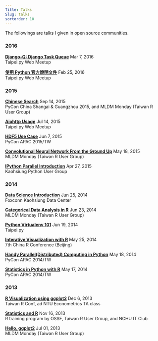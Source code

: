 ```yaml
---
Title: Talks
Slug: talks
sortorder: 10
---
```


The followings are talks I given in open source communities.


### 2016

[**Django-Q: Django Task Queue**](https://blog.liang2.tw/2016Talk-Django-Q/) Mar 7, 2016<br>
Taipei.py Web Meetup

[**使用 Python 官方說明文件**](https://blog.liang2.tw/2016Talk-Pydoc/) Feb 25, 2016<br>
Taipei.py Web Meetup


### 2015

[**Chinese Search**](http://blog.liang2.tw/2015Talk-Chinese-Search) Sep 14, 2015<br>
PyCon China Shangai & Guangzhou 2015, and MLDM Monday (Taiwan R User Group)

[**Aiohttp Usage**](http://blog.liang2.tw/play_aiohttp/) Jul 14, 2015<br>
Taipei.py Web Meetup

[**HDF5 Use Case**](http://blog.liang2.tw/2015Talk-HDF5-Use-Case/) Jun 7, 2015<br>
PyCon APAC 2015/TW

[**Convolutional Neural Network From the Ground Up**](http://blog.liang2.tw/2015Talk-DeepLearn-CNN/) May 18, 2015<br>
MLDM Monday (Taiwan R User Group)

[**IPython Parallel Introduction**](http://blog.liang2.tw/2015Talk-IPython-Parallel/) Apr 27, 2015<br>
Kaohsiung Python User Group


### 2014

[**Data Science Introduction**](http://blog.liang2.tw/2014-FXN-datasci/) Jun 25, 2014<br>
Foxconn Kaohsiung Data Center

[**Categorical Data Analysis in R**](http://blog.liang2.tw/2014-MLDM-CDA/) Jun 23, 2014<br>
MLDM Monday (Taiwan R User Group)

[**Python Virtualenv 101**](http://blog.liang2.tw/2014-Taipeipy-venv/) Jun 19, 2014<br>
Taipei.py

[**Interative Visualization with R**](http://blog.liang2.tw/2014-China-RConf-Interactive-Vis/) May 25, 2014<br>
7th China R Conference (Beijing)

[**Handy Parallel(Distributed) Computing in Python**](http://blog.liang2.tw/2014-handy-dist-computing/) May 18, 2014<br>
PyCon APAC 2014/TW

[**Statistics in Python with R**](http://blog.liang2.tw/2014-pyR-stat/) May 17, 2014<br>
PyCon APAC 2014/TW


### 2013

[**R Visualization using ggplot2**](http://blog.liang2.tw/2013-RConf-ggplot2-intro/) Dec 6, 2013<br>
Taiwan R Conf, ad NTU Econometrics TA class

[**Statistics and R**](http://blog.liang2.tw/2013-R-Statistics/ossf.html) Nov 16, 2013<br>
R training program by OSSF, Taiwan R User Group, and NCHU IT Club

[**Hello, ggplot2**](http://blog.liang2.tw/ggplot2-tutorial/201307_slides/) Jul 01, 2013<br>
MLDM Monday (Taiwan R User Group)
